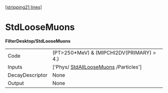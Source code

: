 [[stripping21 lines]](./stripping21-commonparticles)

# StdLooseMuons

**FilterDesktop/StdLooseMuons**

|                 |                                                                           |
|-----------------|---------------------------------------------------------------------------|
| Code            | (PT\>250\*MeV) & (MIPCHI2DV(PRIMARY) \> 4.)                               |
| Inputs          | ['Phys/ [StdAllLooseMuons](./stripping21-stdallloosemuons) /Particles'] |
| DecayDescriptor | None                                                                      |
| Output          | None                                                                      |
